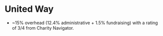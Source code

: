 United Way
==========

* ~15% overhead (12.4% administrative + 1.5% fundraising) with a rating of 3/4 from Charity Navigator.

